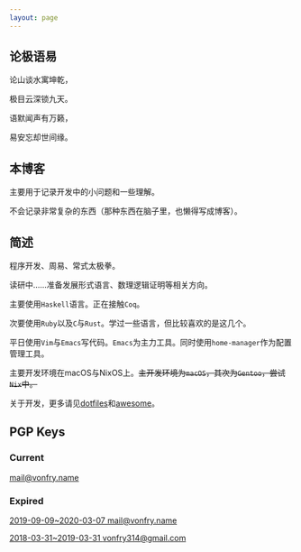 ```yaml
---
layout: page
---
```


## 论极语易

论山谈水寓坤乾，

极目云深锁九天。

语默闻声有万籁，

易安忘却世间缘。

## 本博客

主要用于记录开发中的小问题和一些理解。

不会记录非常复杂的东西（那种东西在脑子里，也懒得写成博客）。

## 简述

程序开发、周易、常式太极拳。

读研中……准备发展形式语言、数理逻辑证明等相关方向。

主要使用`Haskell`语言。正在接触`Coq`。

次要使用`Ruby`以及`C`与`Rust`。学过一些语言，但比较喜欢的是这几个。

平日使用`Vim`与`Emacs`写代码。`Emacs`为主力工具。同时使用`home-manager`作为配置管理工具。

主要开发环境在macOS与NixOS上。~~主开发环境为`macOS`，其次为`Gentoo`，尝试`Nix`中。~~

关于开发，更多请见[dotfiles](https://gitlab.com/Vonfry/dotfiles)和[awesome](https://gitlab.com/Vonfry/awesome)。

## PGP Keys

### Current
[mail@vonfry.name](https://keys.openpgp.org/search?q=mail%40vonfry.name)

### Expired

[2019-09-09~2020-03-07 mail@vonfry.name](https://keys.openpgp.org/search?q=80763355C0BF6934)

[2018-03-31~2019-03-31 vonfry314@gmail.com](https://keys.openpgp.org/search?q=7FC96CE000223B1C)
